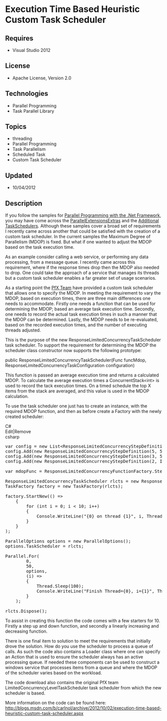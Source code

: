 # Execution Time Based Heuristic Custom Task Scheduler
## Requires
- Visual Studio 2012
## License
- Apache License, Version 2.0
## Technologies
- Parallel Programming
- Task Parallel Library
## Topics
- threading
- Parallel Programming
- Task Parallelism
- Scheduled Task
- Custom Task Scheduler
## Updated
- 10/04/2012
## Description

<p>If you follow the samples for <a href="http://code.msdn.microsoft.com/ParExtSamples" target="_blank">
Parallel Programming with the .Net Framework</a>, you may have come across the <a href="http://blogs.msdn.com/b/pfxteam/archive/2010/04/04/9990342.aspx" target="_blank">
ParallelExtensionsExtras</a> and the <a href="http://blogs.msdn.com/b/pfxteam/archive/2010/04/09/9990424.aspx" target="_blank">
Additional TaskSchedulers</a>. Although these samples cover a broad set of requirements I recently came across another that could be satisfied with the creation of a custom task scheduler. In the current samples the Maximum Degree of Parallelism (MDOP) is fixed.
 But what if one wanted to adjust the MDOP based on the task execution time.</p>
<p>As an example consider calling a web service, or performing any data processing, from a message queue. I recently came across this requirement, where if the response times drop then the MDOP also needed to drop. One could take the approach of a service that
 manages its threads but a custom task scheduler enables a far greater set of usage scenarios.</p>
<p>As a starting point the <a href="http://blogs.msdn.com/b/pfxteam/" target="_blank">
PfX Team</a> have provided a&nbsp;custom task scheduler that allows one to specify the MDOP. In meeting the requirement to vary the MDOP, based on execution times, there are three main differences one needs to accommodate. Firstly one needs a function that
 can be used for determining the MDOP; based an average task execution time. Secondly, one needs to record the actual task execution times in such a manner that the MDOP can be determined. Lastly, the MDOP needs to be re-evaluated, based on the recorded execution
 times, and the number of executing threads adjusted.</p>
<p>This is the purpose of the new ResponseLimitedConcurrencyTaskScheduler task scheduler. To support the requirement for determining the MDOP the scheduler class constructor now supports the following prototype:</p>
<p>public ResponseLimitedConcurrencyTaskScheduler(Func funcMdop, ResponseLimitedConcurrencyTaskConfiguration configuration)</p>
<p>This function is passed an average execution time and returns a calculated MDOP. To calculate the average execution times a ConcurrentStack&lt;int&gt; is used to record the tack execution times. On a timed schedule the top X items from the stack are averaged,
 and this value is used in the MDOP calculation.</p>
<p>To use the task scheduler one just has to create an instance, with the required MDOP function, and then as before create a Factory with the newly created scheduler:&nbsp;</p>
<div class="scriptcode">
<div class="pluginEditHolder" pluginCommand="mceScriptCode">
<div class="title"><span>C#</span></div>
<div class="pluginLinkHolder"><span class="pluginEditHolderLink">Edit</span>|<span class="pluginRemoveHolderLink">Remove</span></div>
<span class="hidden">csharp</span>

<div class="preview">
<pre class="csharp">var&nbsp;config&nbsp;=&nbsp;<span class="cs__keyword">new</span>&nbsp;List&lt;ResponseLimitedConcurrencyStepDefinition&gt;();&nbsp;
config.Add(<span class="cs__keyword">new</span>&nbsp;ResponseLimitedConcurrencyStepDefinition(<span class="cs__number">5</span>,&nbsp;<span class="cs__number">500</span>));&nbsp;
config.Add(<span class="cs__keyword">new</span>&nbsp;ResponseLimitedConcurrencyStepDefinition(<span class="cs__number">3</span>,&nbsp;<span class="cs__number">5000</span>));&nbsp;
config.Add(<span class="cs__keyword">new</span>&nbsp;ResponseLimitedConcurrencyStepDefinition(<span class="cs__number">2</span>,&nbsp;Int32.MaxValue));&nbsp;
&nbsp;
var&nbsp;mdopFunc&nbsp;=&nbsp;ResponseLimitedConcurrencyFunctionFactory.StepDecrement(config);&nbsp;
&nbsp;
ResponseLimitedConcurrencyTaskScheduler&nbsp;rlcts&nbsp;=&nbsp;<span class="cs__keyword">new</span>&nbsp;ResponseLimitedConcurrencyTaskScheduler(mdopFunc);&nbsp;
TaskFactory&nbsp;factory&nbsp;=&nbsp;<span class="cs__keyword">new</span>&nbsp;TaskFactory(rlcts);&nbsp;
&nbsp;
factory.StartNew(()&nbsp;=&gt;&nbsp;
&nbsp;&nbsp;&nbsp;&nbsp;{&nbsp;
&nbsp;&nbsp;&nbsp;&nbsp;&nbsp;&nbsp;&nbsp;&nbsp;<span class="cs__keyword">for</span>&nbsp;(<span class="cs__keyword">int</span>&nbsp;i&nbsp;=&nbsp;<span class="cs__number">0</span>;&nbsp;i&nbsp;&lt;&nbsp;<span class="cs__number">10</span>;&nbsp;i&#43;&#43;)&nbsp;
&nbsp;&nbsp;&nbsp;&nbsp;&nbsp;&nbsp;&nbsp;&nbsp;{&nbsp;
&nbsp;&nbsp;&nbsp;&nbsp;&nbsp;&nbsp;&nbsp;&nbsp;&nbsp;&nbsp;&nbsp;&nbsp;Console.WriteLine(<span class="cs__string">&quot;{0}&nbsp;on&nbsp;thread&nbsp;{1}&quot;</span>,&nbsp;i,&nbsp;Thread.CurrentThread.ManagedThreadId);&nbsp;
&nbsp;&nbsp;&nbsp;&nbsp;&nbsp;&nbsp;&nbsp;&nbsp;}&nbsp;
&nbsp;&nbsp;&nbsp;&nbsp;}&nbsp;
);&nbsp;
&nbsp;
ParallelOptions&nbsp;options&nbsp;=&nbsp;<span class="cs__keyword">new</span>&nbsp;ParallelOptions();&nbsp;
options.TaskScheduler&nbsp;=&nbsp;rlcts;&nbsp;
&nbsp;
Parallel.For(&nbsp;
&nbsp;&nbsp;&nbsp;&nbsp;&nbsp;&nbsp;&nbsp;&nbsp;<span class="cs__number">0</span>,&nbsp;
&nbsp;&nbsp;&nbsp;&nbsp;&nbsp;&nbsp;&nbsp;&nbsp;<span class="cs__number">50</span>,&nbsp;
&nbsp;&nbsp;&nbsp;&nbsp;&nbsp;&nbsp;&nbsp;&nbsp;options,&nbsp;
&nbsp;&nbsp;&nbsp;&nbsp;&nbsp;&nbsp;&nbsp;&nbsp;(i)&nbsp;=&gt;&nbsp;
&nbsp;&nbsp;&nbsp;&nbsp;&nbsp;&nbsp;&nbsp;&nbsp;{&nbsp;
&nbsp;&nbsp;&nbsp;&nbsp;&nbsp;&nbsp;&nbsp;&nbsp;&nbsp;&nbsp;&nbsp;&nbsp;Thread.Sleep(<span class="cs__number">100</span>);&nbsp;
&nbsp;&nbsp;&nbsp;&nbsp;&nbsp;&nbsp;&nbsp;&nbsp;&nbsp;&nbsp;&nbsp;&nbsp;Console.WriteLine(<span class="cs__string">&quot;Finish&nbsp;Thread={0},&nbsp;i={1}&quot;</span>,&nbsp;Thread.CurrentThread.ManagedThreadId,&nbsp;i);&nbsp;
&nbsp;&nbsp;&nbsp;&nbsp;&nbsp;&nbsp;&nbsp;&nbsp;}&nbsp;
&nbsp;&nbsp;&nbsp;&nbsp;);&nbsp;
&nbsp;
rlcts.Dispose();</pre>
</div>
</div>
</div>
<p>To assist in creating this function the code comes with a few starters for 10. Firstly a step up and down function, and secondly a linearly increasing and decreasing function.</p>
<p>There is one final item to solution to meet the requirements that initially drove the solution. How do you use the scheduler to process a queue of calls. As such the code also contains a Loader class where one can specify an Action that is used to ensure
 the scheduler always has an active processing queue. If needed these components can be used to construct a windows service that processes items from a queue and where the MDOP of the scheduler varies based on the workload.</p>
<p>The code download also contains the original PfX team LimitedConcurrencyLevelTaskScheduler task scheduler from which the new scheduler is based.</p>
<p>More information on the code can be found here: <a href="http://blogs.msdn.com/b/carlnol/archive/2012/10/02/execution-time-based-heuristic-custom-task-scheduler.aspx">
http://blogs.msdn.com/b/carlnol/archive/2012/10/02/execution-time-based-heuristic-custom-task-scheduler.aspx</a></p>
